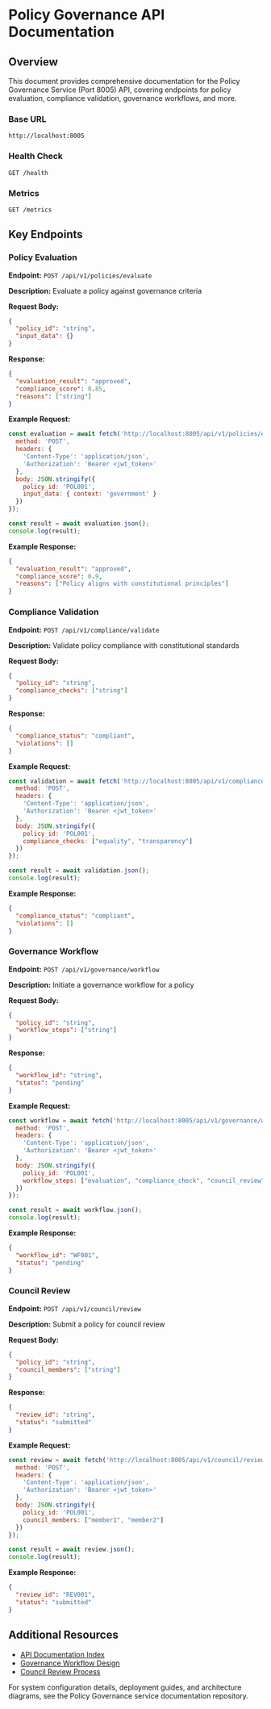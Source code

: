 # Policy Governance API Documentation

## Overview

This document provides comprehensive documentation for the Policy Governance Service (Port 8005) API, covering endpoints for policy evaluation, compliance validation, governance workflows, and more.

### Base URL

`http://localhost:8005`

### Health Check

`GET /health`

### Metrics

`GET /metrics`

## Key Endpoints

### Policy Evaluation

**Endpoint:** `POST /api/v1/policies/evaluate`

**Description:** Evaluate a policy against governance criteria

**Request Body:**
```json
{
  "policy_id": "string",
  "input_data": {}
}
```

**Response:**
```json
{
  "evaluation_result": "approved",
  "compliance_score": 0.85,
  "reasons": ["string"]
}
```

**Example Request:**
```javascript
const evaluation = await fetch('http://localhost:8005/api/v1/policies/evaluate', {
  method: 'POST',
  headers: {
    'Content-Type': 'application/json',
    'Authorization': 'Bearer <jwt_token>'
  },
  body: JSON.stringify({
    policy_id: 'POL001',
    input_data: { context: 'government' }
  })
});

const result = await evaluation.json();
console.log(result);
```

**Example Response:**
```json
{
  "evaluation_result": "approved",
  "compliance_score": 0.9,
  "reasons": ["Policy aligns with constitutional principles"]
}
```

### Compliance Validation

**Endpoint:** `POST /api/v1/compliance/validate`

**Description:** Validate policy compliance with constitutional standards

**Request Body:**
```json
{
  "policy_id": "string",
  "compliance_checks": ["string"]
}
```

**Response:**
```json
{
  "compliance_status": "compliant",
  "violations": []
}
```

**Example Request:**
```javascript
const validation = await fetch('http://localhost:8005/api/v1/compliance/validate', {
  method: 'POST',
  headers: {
    'Content-Type': 'application/json',
    'Authorization': 'Bearer <jwt_token>'
  },
  body: JSON.stringify({
    policy_id: 'POL001',
    compliance_checks: ["equality", "transparency"]
  })
});

const result = await validation.json();
console.log(result);
```

**Example Response:**
```json
{
  "compliance_status": "compliant",
  "violations": []
}
```

### Governance Workflow

**Endpoint:** `POST /api/v1/governance/workflow`

**Description:** Initiate a governance workflow for a policy

**Request Body:**
```json
{
  "policy_id": "string",
  "workflow_steps": ["string"]
}
```

**Response:**
```json
{
  "workflow_id": "string",
  "status": "pending"
}
```

**Example Request:**
```javascript
const workflow = await fetch('http://localhost:8005/api/v1/governance/workflow', {
  method: 'POST',
  headers: {
    'Content-Type': 'application/json',
    'Authorization': 'Bearer <jwt_token>'
  },
  body: JSON.stringify({
    policy_id: 'POL001',
    workflow_steps: ["evaluation", "compliance_check", "council_review"]
  })
});

const result = await workflow.json();
console.log(result);
```

**Example Response:**
```json
{
  "workflow_id": "WF001",
  "status": "pending"
}
```

### Council Review

**Endpoint:** `POST /api/v1/council/review`

**Description:** Submit a policy for council review

**Request Body:**
```json
{
  "policy_id": "string",
  "council_members": ["string"]
}
```

**Response:**
```json
{
  "review_id": "string",
  "status": "submitted"
}
```

**Example Request:**
```javascript
const review = await fetch('http://localhost:8005/api/v1/council/review', {
  method: 'POST',
  headers: {
    'Content-Type': 'application/json',
    'Authorization': 'Bearer <jwt_token>'
  },
  body: JSON.stringify({
    policy_id: 'POL001',
    council_members: ["member1", "member2"]
  })
});

const result = await review.json();
console.log(result);
```

**Example Response:**
```json
{
  "review_id": "REV001",
  "status": "submitted"
}
```

## Additional Resources

- [API Documentation Index](index.md)
- [Governance Workflow Design](workflow/design.md)
- [Council Review Process](council/process.md)

For system configuration details, deployment guides, and architecture diagrams, see the Policy Governance service documentation repository.